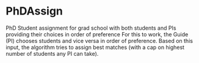 # PhDAssign
 PhD Student assignment for grad school with both students and PIs providing their choices in order of preference
 For this to work, the Guide (PI) chooses students and vice versa in order of preference. Based on this input, the algorithm tries to assign best matches (with a cap on highest number of students any PI can take). 
